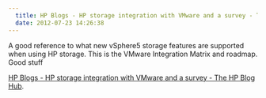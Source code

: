```yaml
---
  title: HP Blogs - HP storage integration with VMware and a survey - The HP Blog Hub
  date: 2012-07-23 14:26:38
---
```


A good reference to what new vSphere5 storage features are supported
when using HP storage. This is the VMware Integration Matrix and
roadmap. Good stuff

[HP Blogs - HP storage integration with VMware and a survey - The HP Blog Hub](http://h30507.www3.hp.com/t5/Around-the-Storage-Block-Blog/HP-storage-integration-with-VMware-and-a-survey/ba-p/117753).
